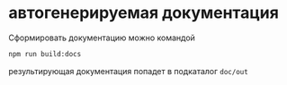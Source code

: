 # автогенерируемая документация

Сформировать документацию можно командой
```bash
npm run build:docs
```
результирующая документация попадет в подкаталог `doc/out`
